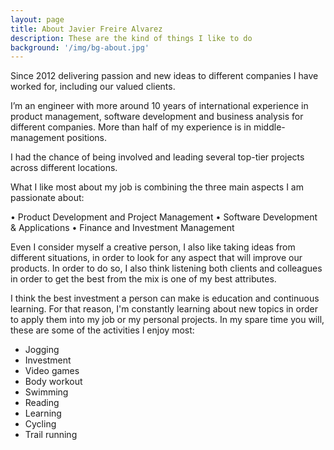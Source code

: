 ```yaml
---
layout: page
title: About Javier Freire Alvarez
description: These are the kind of things I like to do
background: '/img/bg-about.jpg'
---
```

Since 2012 delivering passion and new ideas to different companies I have worked for, including our valued clients.

I’m an engineer with more around 10 years of international experience in product management, software development and
business analysis for different companies. More than half of my experience is in middle-management positions.

I had the chance of being involved and leading several top-tier projects across different locations.

What I like most about my job is combining the three main aspects I am passionate about:

• Product Development and Project Management
• Software Development & Applications
• Finance and Investment Management

Even I consider myself a creative person, I also like taking ideas from different situations, in order to look for any
aspect that will improve our products. In order to do so, I also think listening both clients and colleagues in order to
get the best from the mix is one of my best attributes.

I think the best investment a person can make is education and continuous learning. For that reason, I'm constantly
learning about new topics in order to apply them into my job or my personal projects.
In my spare time you will, these are some of the activities I enjoy most:

- Jogging
- Investment
- Video games
- Body workout
- Swimming
- Reading
- Learning
- Cycling
- Trail running